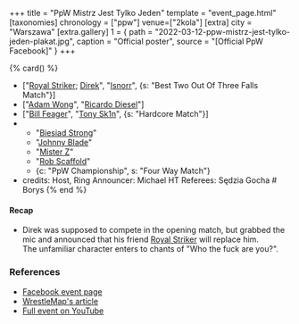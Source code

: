 +++
title = "PpW Mistrz Jest Tylko Jeden"
template = "event_page.html"
[taxonomies]
chronology = ["ppw"]
venue=["2kola"]
[extra]
city = "Warszawa"
[extra.gallery]
1 = { path = "2022-03-12-ppw-mistrz-jest-tylko-jeden-plakat.jpg", caption = "Official poster", source = "[Official PpW Facebook]" }
+++

{% card() %}
- ["[Royal Striker](@/w/royal-striker.md); [Direk](@/w/direk.md)", "[Isnorr](@/w/isnorr.md)",
  {s: "Best Two Out Of Three Falls Match"}]
- ["[Adam Wong](@/w/adam-wong.md)", "[Ricardo Diesel](@/w/ricardo-diesel.md)"]
- ["[Bill Feager](@/w/feager.md)", "[Tony Sk1n](@/w/tony-sk1n.md)", {s: "Hardcore
      Match"}]
- - "[Biesiad Strong](@/w/biesiad.md)"
  - "[Johnny Blade](@/w/johnny-blade.md)"
  - "[Mister Z](@/w/mister-z.md)"
  - "[Rob Scaffold](@/w/rob-scaffold.md)"
  - {c: "PpW Championship", s: "Four Way Match"}
- credits:
    Host, Ring Announcer: Michael HT
    Referees: Sędzia Gocha # Borys
{% end %}

#### Recap

* Direk was supposed to compete in the opening match, but grabbed the mic and announced that his friend [Royal Striker](@/w/royal-striker.md) will replace him. \
  The unfamiliar character enters to chants of "Who the fuck are you?".

### References

* [Facebook event page](https://www.facebook.com/events/469423497960404)
* [WrestleMap's article](https://www.wrestlemap.com/news/1drguugh9ebvne7mytbnm3sez4nga9)
* [Full event on YouTube](https://www.youtube.com/watch?v=tN_R7MRMeys)
